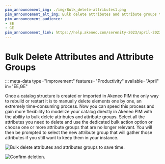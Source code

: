 ```yaml
---
pim_announcement_img: ./img/Bulk_delete-attributes1.png
pim_announcement_alt_img: Bulk delete attributes and attribute groups to save time
pim_announcement_audience:
- EE
- GE
pim_announcement_link: https://help.akeneo.com/serenity-2023/april-2023-serenity-updates#bulk-delete-attributes-and-attribute-groups
---
```


# Bulk Delete Attributes and Attribute Groups
::: meta-data type="Improvement" features="Productivity" available="April" in="EE,GE"

Once a catalog structure is created or imported in Akeneo PIM the only way to rebuild or restart it is to manually delete elements one by one, an extremely time-consuming process. Now you can speed this process and gain more flexibility to modelize your catalog directly in Akeneo PIM with the ability to bulk delete attributes and attribute groups. Select all the attributes you need to delete and use the dedicated bulk action option or choose one or more attribute groups that are no longer relevant. You will then be prompted to select the new attribute group that will gather those attributes if you still want to keep them in your instance.




![Bulk delete attributes and attributes groups to save time.](../img/Bulk_delete-attributes1.png)


![Confirm deletion.](../img/Bulk_delete-attributes2.png)